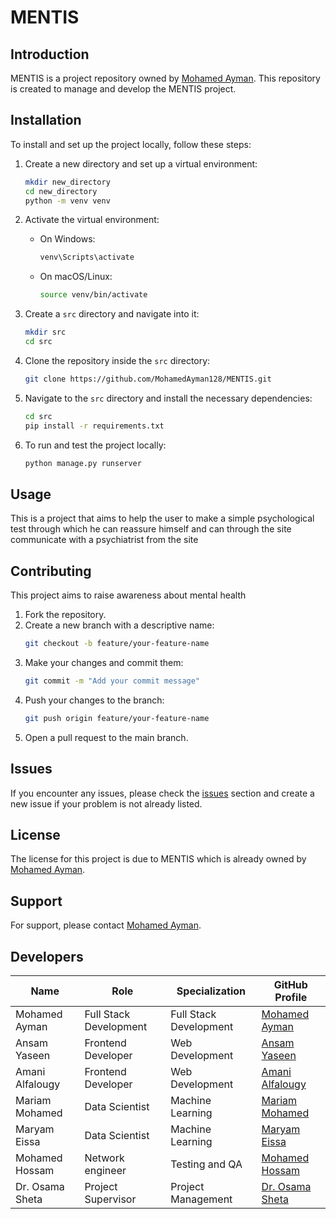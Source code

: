 # MENTIS

## Introduction
MENTIS is a project repository owned by [Mohamed Ayman](https://github.com/MohamedAyman128). This repository is created to manage and develop the MENTIS project.


## Installation
To install and set up the project locally, follow these steps:


1. Create a new directory and set up a virtual environment:
    ```bash
    mkdir new_directory
    cd new_directory
    python -m venv venv
    ```

2. Activate the virtual environment:
    - On Windows:
        ```bash
        venv\Scripts\activate
        ```
    - On macOS/Linux:
        ```bash
        source venv/bin/activate
        ```

3. Create a `src` directory and navigate into it:
    ```bash
    mkdir src
    cd src
    ```

4. Clone the repository inside the `src` directory:
    ```bash
    git clone https://github.com/MohamedAyman128/MENTIS.git
    ```
    
6. Navigate to the `src` directory and install the necessary dependencies:
    ```bash
    cd src
    pip install -r requirements.txt
    ```
    
6. To run and test the project locally:
    ```bash
    python manage.py runserver
    ```


## Usage
This is a project that aims to help the user to make a simple psychological test through which he can reassure himself and can through the site communicate with a psychiatrist from the site


## Contributing
This project aims to raise awareness about mental health

1. Fork the repository.
2. Create a new branch with a descriptive name:
    ```bash
    git checkout -b feature/your-feature-name
    ```
3. Make your changes and commit them:
    ```bash
    git commit -m "Add your commit message"
    ```
4. Push your changes to the branch:
    ```bash
    git push origin feature/your-feature-name
    ```
5. Open a pull request to the main branch.


## Issues
If you encounter any issues, please check the [issues](https://github.com/MohamedAyman128/MENTIS/issues) section and create a new issue if your problem is not already listed.


## License
The license for this project is due to MENTIS which is already owned by [Mohamed Ayman](https://github.com/MohamedAyman128).


## Support
For support, please contact [Mohamed Ayman](https://github.com/MohamedAyman128).


## Developers
| Name             | Role                   | Specialization         | GitHub Profile                                      |
|------------------|------------------------|------------------------|-----------------------------------------------------|
| Mohamed Ayman    | Full Stack Development | Full Stack Development | [Mohamed Ayman](https://github.com/MohamedAyman128) |
| Ansam Yaseen     | Frontend Developer     | Web Development        | [Ansam Yaseen](https://github.com/ansamyaseen)      |
| Amani Alfalougy  | Frontend Developer     | Web Development        | [Amani Alfalougy](https://github.com/developer3)    |
| Mariam Mohamed   | Data Scientist         | Machine Learning       | [Mariam Mohamed](https://github.com/mariammohamd)   |
| Maryam Eissa     | Data Scientist         | Machine Learning       | [Maryam Eissa](https://github.com/developer5)       |
| Mohamed Hossam   | Network engineer       | Testing and QA         | [Mohamed Hossam](https://github.com/MoHossam1)      |
| Dr. Osama Sheta  | Project Supervisor     | Project Management     | [Dr. Osama Sheta](https://github.com/drsupervisor)  |
